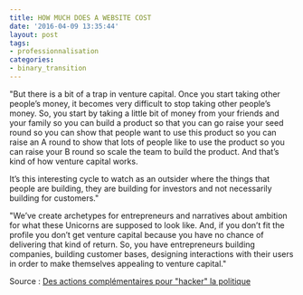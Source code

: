 ```yaml
---
title: HOW MUCH DOES A WEBSITE COST
date: '2016-04-09 13:35:44'
layout: post
tags:
- professionnalisation
categories:
- binary_transition
---
```


"But there is a bit of a trap in venture capital. Once you start taking other people’s money, it becomes very difficult to stop taking other people’s money. So, you start by taking a little bit of money from your friends and your family so you can build a product so that you can go raise your seed round so you can show that people want to use this product so you can raise an A round to show that lots of people like to use the product so you can raise your B round so scale the team to build the product. And that’s kind of how venture capital works.

It’s this interesting cycle to watch as an outsider where the things that people are building, they are building for investors and not necessarily building for customers."

"We’ve create archetypes for entrepreneurs and narratives about ambition for what these Unicorns are supposed to look like. And, if you don’t fit the profile you don’t get venture capital because you have no chance of delivering that kind of return. So, you have entrepreneurs building companies, building customer bases, designing interactions with their users in order to make themselves appealing to venture capital."


Source : [Des actions complémentaires pour "hacker" la politique][huffingtonpost.fr]


[huffingtonpost.fr]: http://bryce.vc/post/130071493425/my-xoxo-talk



